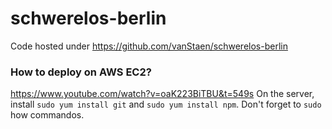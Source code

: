 # schwerelos-berlin
Code hosted under https://github.com/vanStaen/schwerelos-berlin

### How to deploy on AWS EC2?
https://www.youtube.com/watch?v=oaK223BiTBU&t=549s
On the server, install `sudo yum install git` and `sudo yum install npm`.
Don't forget to `sudo` how commandos. 
